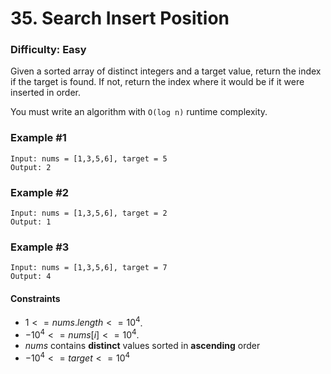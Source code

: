 # 35. Search Insert Position
### Difficulty: Easy

Given a sorted array of distinct integers and a target value, return the index if the target is found. If not, return the index where it would be if it were inserted in order.

You must write an algorithm with `O(log n)` runtime complexity.

### Example #1

```
Input: nums = [1,3,5,6], target = 5
Output: 2
```

### Example #2

```
Input: nums = [1,3,5,6], target = 2
Output: 1
```

### Example #3

```
Input: nums = [1,3,5,6], target = 7
Output: 4
```

#### Constraints

- $1 <= nums.length <= 10^4$.
- $-10^4 <= nums[i] <= 10^4$.
- $nums$ contains **distinct** values sorted in **ascending** order
- $-10^4 <= target <= 10^4$